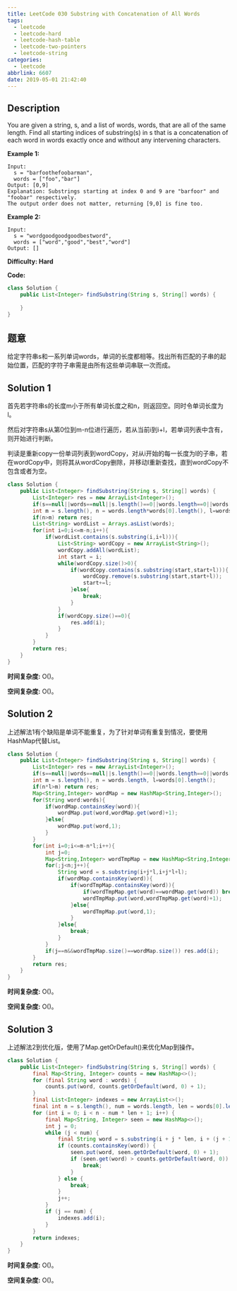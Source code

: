 ```yaml
---
title: LeetCode 030 Substring with Concatenation of All Words
tags:
  - leetcode
  - leetcode-hard
  - leetcode-hash-table
  - leetcode-two-pointers
  - leetcode-string
categories:
  - leetcode
abbrlink: 6607
date: 2019-05-01 21:42:40
---
```


## Description

You are given a string, s, and a list of words, words, that are all of the same length. Find all starting indices of substring(s) in s that is a concatenation of each word in words exactly once and without any intervening characters.

**Example 1:**

```
Input:
  s = "barfoothefoobarman",
  words = ["foo","bar"]
Output: [0,9]
Explanation: Substrings starting at index 0 and 9 are "barfoor" and "foobar" respectively.
The output order does not matter, returning [9,0] is fine too.
```

**Example 2:**

```
Input:
  s = "wordgoodgoodgoodbestword",
  words = ["word","good","best","word"]
Output: []
```

**Difficulty: Hard**

**Code:**

```java
class Solution {
    public List<Integer> findSubstring(String s, String[] words) {
        
    }
}
```

## 题意

给定字符串s和一系列单词words，单词的长度都相等。找出所有匹配的子串的起始位置，匹配的字符子串需是由所有这些单词串联一次而成。

<!-- more -->

## Solution 1

首先若字符串s的长度m小于所有单词长度之和n，则返回空。同时令单词长度为l。

然后对字符串s从第0位到m-n位进行遍历，若从当前i到i+l，若单词列表中含有，则开始进行判断。

判读是重新copy一份单词列表到wordCopy，对从i开始的每一长度为l的子串，若在wordCopy中，则将其从wordCopy删除，并移动l重新查找，直到wordCopy不包含或者为空。

```java
class Solution {
    public List<Integer> findSubstring(String s, String[] words) {
        List<Integer> res = new ArrayList<Integer>();
        if(s==null||words==null||s.length()==0||words.length==0||words[0]==null||words[0].length()==0) return res;
        int m = s.length(), n = words.length*words[0].length(), l=words[0].length();
        if(n>m) return res;
        List<String> wordList = Arrays.asList(words);
        for(int i=0;i<=m-n;i++){
            if(wordList.contains(s.substring(i,i+l))){
                List<String> wordCopy = new ArrayList<String>();
                wordCopy.addAll(wordList);
                int start = i;
                while(wordCopy.size()>0){
                    if(wordCopy.contains(s.substring(start,start+l))){
                        wordCopy.remove(s.substring(start,start+l));
                        start+=l;
                    }else{
                        break;
                    }
                }
                if(wordCopy.size()==0){
                    res.add(i);
                }
            }
        }
        return res;
    }
}
```

**时间复杂度:** O()。

**空间复杂度:** O()。

## Solution 2

上述解法1有个缺陷是单词不能重复，为了针对单词有重复到情况，要使用HashMap代替List。

```java
class Solution {
    public List<Integer> findSubstring(String s, String[] words) {
        List<Integer> res = new ArrayList<Integer>();
        if(s==null||words==null||s.length()==0||words.length==0||words[0]==null||words[0].length()==0) return res;
        int m = s.length(), n = words.length, l=words[0].length();
        if(n*l>m) return res;
        Map<String,Integer> wordMap = new HashMap<String,Integer>();
        for(String word:words){
            if(wordMap.containsKey(word)){
                wordMap.put(word,wordMap.get(word)+1);
            }else{
                wordMap.put(word,1);
            }
        }
        for(int i=0;i<=m-n*l;i++){
            int j=0;
            Map<String,Integer> wordTmpMap = new HashMap<String,Integer>();
            for(;j<n;j++){
                String word = s.substring(i+j*l,i+j*l+l);
                if(wordMap.containsKey(word)){
                    if(wordTmpMap.containsKey(word)){
                        if(wordTmpMap.get(word)==wordMap.get(word)) break;
                        wordTmpMap.put(word,wordTmpMap.get(word)+1);
                    }else{
                        wordTmpMap.put(word,1);
                    }
                }else{
                    break;
                }
            }
            if(j==n&&wordTmpMap.size()==wordMap.size()) res.add(i);
        }
        return res;
    }
}
```

**时间复杂度:** O()。

**空间复杂度:** O()。

## Solution 3

上述解法2到优化版，使用了Map.getOrDefault()来优化Map到操作。

```java
class Solution {
    public List<Integer> findSubstring(String s, String[] words) {
        final Map<String, Integer> counts = new HashMap<>();
        for (final String word : words) {
            counts.put(word, counts.getOrDefault(word, 0) + 1);
        }
        final List<Integer> indexes = new ArrayList<>();
        final int n = s.length(), num = words.length, len = words[0].length();
        for (int i = 0; i < n - num * len + 1; i++) {
            final Map<String, Integer> seen = new HashMap<>();
            int j = 0;
            while (j < num) {
                final String word = s.substring(i + j * len, i + (j + 1) * len);
                if (counts.containsKey(word)) {
                    seen.put(word, seen.getOrDefault(word, 0) + 1);
                    if (seen.get(word) > counts.getOrDefault(word, 0)) {
                        break;
                    }
                } else {
                    break;
                }
                j++;
            }
            if (j == num) {
                indexes.add(i);
            }
        }
        return indexes;
    }
}
```

**时间复杂度:** O()。

**空间复杂度:** O()。
